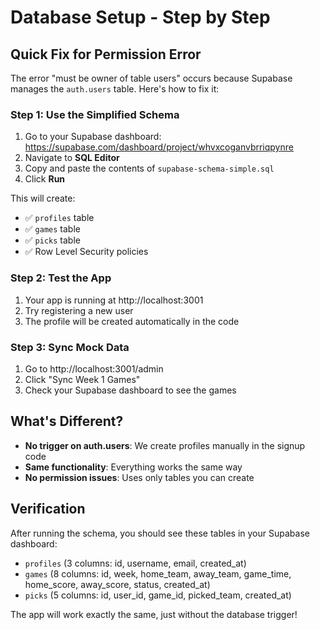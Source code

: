 # Database Setup - Step by Step

## Quick Fix for Permission Error

The error "must be owner of table users" occurs because Supabase manages the `auth.users` table. Here's how to fix it:

### Step 1: Use the Simplified Schema

1. Go to your Supabase dashboard: https://supabase.com/dashboard/project/whvxcoganvbrriqpynre
2. Navigate to **SQL Editor**
3. Copy and paste the contents of `supabase-schema-simple.sql`
4. Click **Run**

This will create:

- ✅ `profiles` table
- ✅ `games` table
- ✅ `picks` table
- ✅ Row Level Security policies

### Step 2: Test the App

1. Your app is running at http://localhost:3001
2. Try registering a new user
3. The profile will be created automatically in the code

### Step 3: Sync Mock Data

1. Go to http://localhost:3001/admin
2. Click "Sync Week 1 Games"
3. Check your Supabase dashboard to see the games

## What's Different?

- **No trigger on auth.users**: We create profiles manually in the signup code
- **Same functionality**: Everything works the same way
- **No permission issues**: Uses only tables you can create

## Verification

After running the schema, you should see these tables in your Supabase dashboard:

- `profiles` (3 columns: id, username, email, created_at)
- `games` (8 columns: id, week, home_team, away_team, game_time, home_score, away_score, status, created_at)
- `picks` (5 columns: id, user_id, game_id, picked_team, created_at)

The app will work exactly the same, just without the database trigger!
